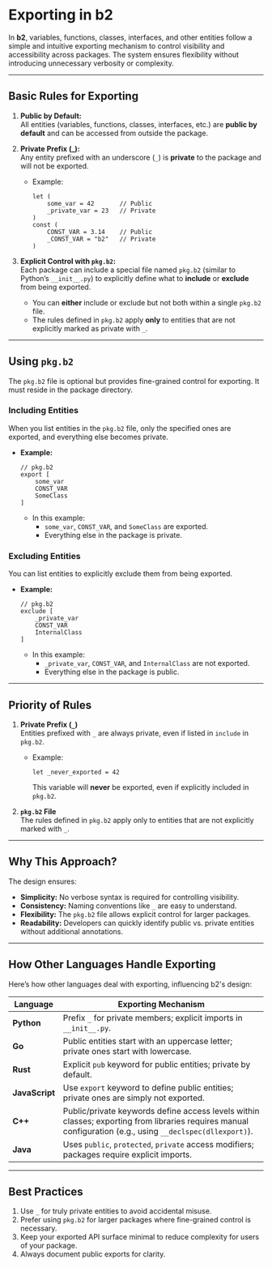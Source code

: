 # Exporting in b2

In **b2**, variables, functions, classes, interfaces, and other entities follow a simple and intuitive exporting mechanism to control visibility and accessibility across packages. The system ensures flexibility without introducing unnecessary verbosity or complexity.

---

## **Basic Rules for Exporting**
1. **Public by Default:**  
   All entities (variables, functions, classes, interfaces, etc.) are **public by default** and can be accessed from outside the package.

2. **Private Prefix (_):**  
   Any entity prefixed with an underscore (`_`) is **private** to the package and will not be exported.  
   - Example:  
     ```b2
     let (
         some_var = 42       // Public
         _private_var = 23   // Private
     )
     const (
         CONST_VAR = 3.14    // Public
         _CONST_VAR = "b2"   // Private
     )
     ```

3. **Explicit Control with `pkg.b2`:**  
   Each package can include a special file named `pkg.b2` (similar to Python’s `__init__.py`) to explicitly define what to **include** or **exclude** from being exported.  
   - You can **either** include or exclude but not both within a single `pkg.b2` file.
   - The rules defined in `pkg.b2` apply **only** to entities that are not explicitly marked as private with `_`.

---

## **Using `pkg.b2`**
The `pkg.b2` file is optional but provides fine-grained control for exporting. It must reside in the package directory.

### **Including Entities**
When you list entities in the `pkg.b2` file, only the specified ones are exported, and everything else becomes private.  

- **Example:**
  ```b2
  // pkg.b2
  export [
      some_var
      CONST_VAR
      SomeClass
  ]
  ```
  - In this example:
    - `some_var`, `CONST_VAR`, and `SomeClass` are exported.
    - Everything else in the package is private.

### **Excluding Entities**
You can list entities to explicitly exclude them from being exported.

- **Example:**
  ```b2
  // pkg.b2
  exclude [
      _private_var
      CONST_VAR
      InternalClass
  ]
  ```
  - In this example:
    - `_private_var`, `CONST_VAR`, and `InternalClass` are not exported.
    - Everything else in the package is public.

---

## **Priority of Rules**
1. **Private Prefix (`_`)**  
   Entities prefixed with `_` are always private, even if listed in `include` in `pkg.b2`.

   - Example:  
     ```b2
     let _never_exported = 42
     ```
     This variable will **never** be exported, even if explicitly included in `pkg.b2`.

2. **`pkg.b2` File**  
   The rules defined in `pkg.b2` apply only to entities that are not explicitly marked with `_`.

---

## **Why This Approach?**
The design ensures:
- **Simplicity:** No verbose syntax is required for controlling visibility.  
- **Consistency:** Naming conventions like `_` are easy to understand.  
- **Flexibility:** The `pkg.b2` file allows explicit control for larger packages.  
- **Readability:** Developers can quickly identify public vs. private entities without additional annotations.

---

## **How Other Languages Handle Exporting**
Here’s how other languages deal with exporting, influencing b2's design:  

| Language       | Exporting Mechanism                                                                                                                                      |
|----------------|----------------------------------------------------------------------------------------------------------------------------------------------------------|
| **Python**     | Prefix `_` for private members; explicit imports in `__init__.py`.                                                                                      |
| **Go**         | Public entities start with an uppercase letter; private ones start with lowercase.                                                                      |
| **Rust**       | Explicit `pub` keyword for public entities; private by default.                                                                                         |
| **JavaScript** | Use `export` keyword to define public entities; private ones are simply not exported.                                                                   |
| **C++**        | Public/private keywords define access levels within classes; exporting from libraries requires manual configuration (e.g., using `__declspec(dllexport)`). |
| **Java**       | Uses `public`, `protected`, `private` access modifiers; packages require explicit imports.                                                              |

---

## **Best Practices**
1. Use `_` for truly private entities to avoid accidental misuse.
2. Prefer using `pkg.b2` for larger packages where fine-grained control is necessary.
3. Keep your exported API surface minimal to reduce complexity for users of your package.
4. Always document public exports for clarity.
